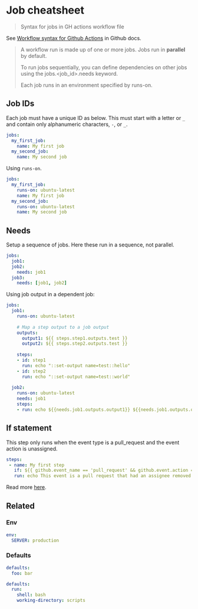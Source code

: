 # Job cheatsheet
> Syntax for jobs in GH actions workflow file

See [Workflow syntax for Github Actions](https://help.github.com/en/actions/reference/workflow-syntax-for-github-actions) in Github docs.

> A workflow run is made up of one or more jobs. Jobs run in **parallel** by default.
>
> To run jobs sequentially, you can define dependencies on other jobs using the jobs.<job_id>.needs keyword.
>
> Each job runs in an environment specified by runs-on.


## Job IDs

Each job must have a unique ID as below. This must start with a letter or `_` and contain only alphanumeric characters, `-`, or `_`.

```yaml
jobs:
  my_first_job:
    name: My first job
  my_second_job:
    name: My second job
```

Using `runs-on`.

```yaml
jobs:
  my_first_job:
    runs-on: ubuntu-latest
    name: My first job
  my_second_job:
    runs-on: ubuntu-latest
    name: My second job
```


## Needs

Setup a sequence of jobs. Here these run in a sequence, not parallel.

```yaml
jobs:
  job1:
  job2:
    needs: job1
  job3:
    needs: [job1, job2]
```

Using job output in a dependent job:

```yaml
jobs:
  job1:
    runs-on: ubuntu-latest
    
    # Map a step output to a job output
    outputs:
      output1: ${{ steps.step1.outputs.test }}
      output2: ${{ steps.step2.outputs.test }}
      
    steps:
    - id: step1
      run: echo "::set-output name=test::hello"
    - id: step2
      run: echo "::set-output name=test::world"
      
  job2:
    runs-on: ubuntu-latest
    needs: job1
    steps:
    - run: echo ${{needs.job1.outputs.output1}} ${{needs.job1.outputs.output2}}
```


## If statement

This step only runs when the event type is a pull_request and the event action is unassigned.

```yaml
steps:
 - name: My first step
   if: ${{ github.event_name == 'pull_request' && github.event.action == 'unassigned' }}
   run: echo This event is a pull request that had an assignee removed.
```

Read more [here](https://help.github.com/en/actions/reference/context-and-expression-syntax-for-github-actions).


## Related

### Env

```yaml
env:
  SERVER: production
```

### Defaults

```yaml
defaults:
  foo: bar
```

```yaml
defaults:
  run:
    shell: bash
    working-directory: scripts
```
